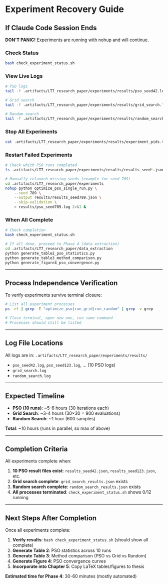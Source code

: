 # Experiment Recovery Guide

## If Claude Code Session Ends

**DON'T PANIC!** Experiments are running with nohup and will continue.

### Check Status

```bash
bash check_experiment_status.sh
```

### View Live Logs

```bash
# PSO logs
tail -f .artifacts/LT7_research_paper/experiments/results/pso_seed42.log

# Grid search
tail -f .artifacts/LT7_research_paper/experiments/results/grid_search.log

# Random search
tail -f .artifacts/LT7_research_paper/experiments/results/random_search.log
```

### Stop All Experiments

```bash
cat .artifacts/LT7_research_paper/experiments/results/experiment_pids.txt | xargs kill -TERM
```

### Restart Failed Experiments

```bash
# Check which PSO runs completed
ls .artifacts/LT7_research_paper/experiments/results/results_seed*.json

# Manually relaunch missing seeds (example for seed 789)
cd .artifacts/LT7_research_paper/experiments
nohup python optimize_pso_single_run.py \
    --seed 789 \
    --output results/results_seed789.json \
    --skip-validation \
    > results/pso_seed789.log 2>&1 &
```

### When All Complete

```bash
# Check completion
bash check_experiment_status.sh

# If all done, proceed to Phase 4 (data extraction)
cd .artifacts/LT7_research_paper/data_extraction
python generate_table2_pso_statistics.py
python generate_table3_method_comparison.py
python generate_figure4_pso_convergence.py
```

---

## Process Independence Verification

To verify experiments survive terminal closure:

```bash
# List all experiment processes
ps -ef | grep -E "optimize_pso|run_grid|run_random" | grep -v grep

# Close terminal, open new one, run same command
# Processes should still be listed
```

---

## Log File Locations

All logs are in: `.artifacts/LT7_research_paper/experiments/results/`

- `pso_seed42.log`, `pso_seed123.log`, ... (10 PSO logs)
- `grid_search.log`
- `random_search.log`

---

## Expected Timeline

- **PSO (10 runs)**: ~5-6 hours (30 iterations each)
- **Grid Search**: ~3-4 hours (30×30 = 900 evaluations)
- **Random Search**: ~1 hour (600 samples)

**Total**: ~10 hours (runs in parallel, so max of above)

---

## Completion Criteria

All experiments complete when:

1. **10 PSO result files exist**: `results_seed42.json`, `results_seed123.json`, etc.
2. **Grid search complete**: `grid_search_results.json` exists
3. **Random search complete**: `random_search_results.json` exists
4. **All processes terminated**: `check_experiment_status.sh` shows 0/12 running

---

## Next Steps After Completion

Once all experiments complete:

1. **Verify results**: `bash check_experiment_status.sh` (should show all complete)
2. **Generate Table 2**: PSO statistics across 10 runs
3. **Generate Table 3**: Method comparison (PSO vs Grid vs Random)
4. **Generate Figure 4**: PSO convergence curves
5. **Incorporate into Chapter 5**: Copy LaTeX tables/figures to thesis

**Estimated time for Phase 4**: 30-60 minutes (mostly automated)
